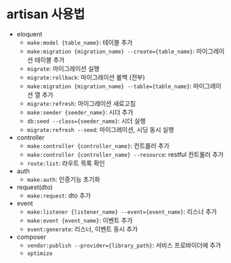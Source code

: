 # artisan 사용법

- eloquent
  - `make:model {table_name}`: 테이블 추가
  - `make:migration {migration_name} --create={table_name}`: 마이그레이션 테이블 추가
  - `migrate`: 마이그레이션 실행
  - `migrate:rollback`: 마이그레이션 롤백 (전부)
  - `make:migration {migration_name} --table={table_name}`: 마이그레이션 열 추가
  - `migrate:refresh`: 마이그레이션 새로고침
  - `make:seeder {seeder_name}`: 시더 추가
  - `db:seed --class={seeder_name}`: 시더 실행
  - `migrate:refresh --seed`: 마이그레이션, 시딩 동시 실행
- controller
  - `make:controller {controller_name}`: 컨트롤러 추가
  - `make:controller {controller_name} --resource`: restful 컨트롤러 추가
  - `route:list`: 라우트 목록 확인
- auth
  - `make:auth`: 인증기능 초기화
- request(dto)
  - `make:request`: dto 추가
- event
  - `make:listener {listener_name} --event={event_name}`: 리스너 추가
  - `make:event {event_name}`: 이벤트 추가
  - `event:generate`: 리스너, 이벤트 동시 추가
- composer
  - `vendor:publish --provider={library_path}`: 서비스 프로바이더에 추가
  - `optimize`